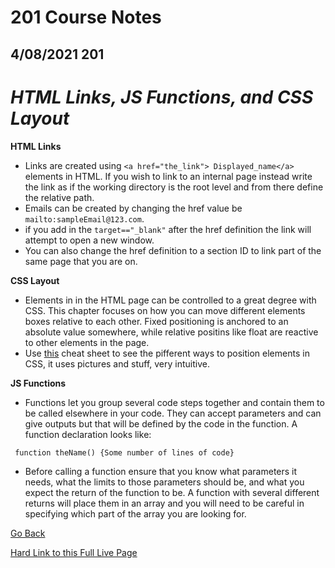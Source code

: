# 201 Course Notes

## 4/08/2021 201

# *HTML Links, JS Functions, and CSS Layout*

**HTML Links**
- Links are created using ```<a href="the_link"> Displayed_name</a>``` elements in HTML. If you wish to link to an internal page instead write the link as if the working directory is the root level and from there define the relative path.
- Emails can be created by changing the href value be ```mailto:sampleEmail@123.com```.
- if you add in the ``` target=="_blank" ``` after the href definition the link will attempt to open a new window.
- You can also change the href definition to a section ID to link part of the same page that you are on.

**CSS Layout**

- Elements in in the HTML page can be controlled to a great degree with CSS. This chapter focuses on how you can move different elements boxes relative to each other. Fixed positioning is anchored to an absolute value somewhere, while relative positins like float are reactive to other elements in the page.
- Use [this](https://learn-the-web.algonquindesign.ca/topics/css-layout-cheat-sheet/) cheat sheet to see the pifferent ways to position elements in CSS, it uses pictures and stuff, very intuitive.




**JS Functions**

- Functions let you group several code steps together and contain them to be called elsewhere in your code. They can accept parameters and can give outputs but that will be defined by the code in the function. A function declaration looks like:

``` function theName() {Some number of lines of code}```

- Before calling a function ensure that you know what parameters it needs, what the limits to those parameters should be, and what you expect the return of the function to be. A function with several different returns will place them in an array and you will need to be careful in specifying which part of the array you are looking for.


[Go Back](README.md)

[Hard Link to this Full Live Page](https://charles-bofferding.github.io/reading-notes/class-04.html)